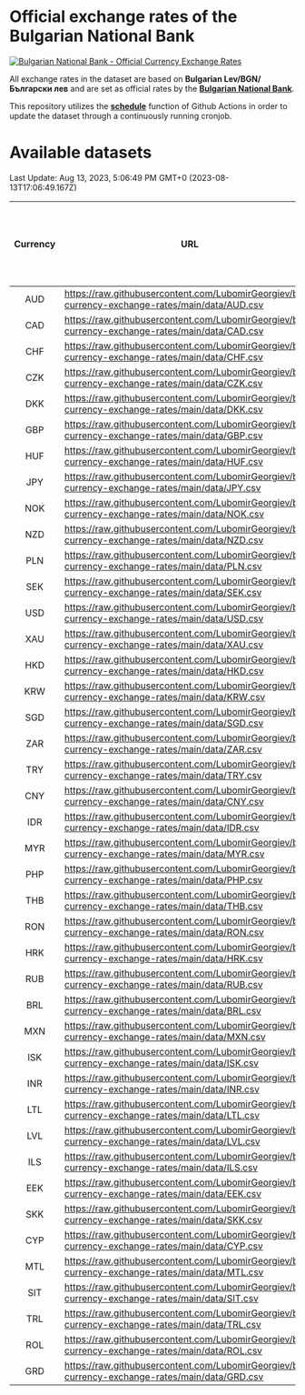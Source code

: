 # Official exchange rates of the Bulgarian National Bank

[![Bulgarian National Bank - Official Currency Exchange Rates](https://github.com/LubomirGeorgiev/bnb-currency-exchange-rates/actions/workflows/update-rates.yml/badge.svg?branch=main)](https://github.com/LubomirGeorgiev/bnb-currency-exchange-rates/actions/workflows/update-rates.yml)

All exchange rates in the dataset are based on **Bulgarian Lev/BGN/Български лев** and are set as official rates by the [**Bulgarian National Bank**](https://www.bnb.bg/Statistics/StExternalSector/StExchangeRates/StERForeignCurrencies/index.htm?toLang=_EN).

This repository utilizes the [**schedule**](https://docs.github.com/en/actions/reference/events-that-trigger-workflows) function of Github Actions in order to update the dataset through a continuously running cronjob.

# Available datasets

<!-- START LINKS (DO NOT EVER FU*ING DELETE THIS COMMENT FOR THE LOVE OF YOUR LIFE!!! IF YOU ARE CURIOS HOW IT WORKS, YOU CAN HAVE A LOOK AT ./src/updateReadme.ts) -->

Last Update: Aug 13, 2023, 5:06:49 PM GMT+0 (2023-08-13T17:06:49.167Z)

| Currency | URL                                                                                             | Number of records | Number of missing days that were filled in |
| :------: | ----------------------------------------------------------------------------------------------- | :---------------: | :----------------------------------------: |
|   AUD    | https://raw.githubusercontent.com/LubomirGeorgiev/bnb-currency-exchange-rates/main/data/AUD.csv |       8587        |                    2655                    |
|   CAD    | https://raw.githubusercontent.com/LubomirGeorgiev/bnb-currency-exchange-rates/main/data/CAD.csv |       8587        |                    2655                    |
|   CHF    | https://raw.githubusercontent.com/LubomirGeorgiev/bnb-currency-exchange-rates/main/data/CHF.csv |       8587        |                    2655                    |
|   CZK    | https://raw.githubusercontent.com/LubomirGeorgiev/bnb-currency-exchange-rates/main/data/CZK.csv |       8587        |                    2655                    |
|   DKK    | https://raw.githubusercontent.com/LubomirGeorgiev/bnb-currency-exchange-rates/main/data/DKK.csv |       8587        |                    2655                    |
|   GBP    | https://raw.githubusercontent.com/LubomirGeorgiev/bnb-currency-exchange-rates/main/data/GBP.csv |       8587        |                    2655                    |
|   HUF    | https://raw.githubusercontent.com/LubomirGeorgiev/bnb-currency-exchange-rates/main/data/HUF.csv |       8587        |                    2655                    |
|   JPY    | https://raw.githubusercontent.com/LubomirGeorgiev/bnb-currency-exchange-rates/main/data/JPY.csv |       8587        |                    2655                    |
|   NOK    | https://raw.githubusercontent.com/LubomirGeorgiev/bnb-currency-exchange-rates/main/data/NOK.csv |       8587        |                    2655                    |
|   NZD    | https://raw.githubusercontent.com/LubomirGeorgiev/bnb-currency-exchange-rates/main/data/NZD.csv |       8587        |                    2655                    |
|   PLN    | https://raw.githubusercontent.com/LubomirGeorgiev/bnb-currency-exchange-rates/main/data/PLN.csv |       8587        |                    2655                    |
|   SEK    | https://raw.githubusercontent.com/LubomirGeorgiev/bnb-currency-exchange-rates/main/data/SEK.csv |       8587        |                    2655                    |
|   USD    | https://raw.githubusercontent.com/LubomirGeorgiev/bnb-currency-exchange-rates/main/data/USD.csv |       8587        |                    2655                    |
|   XAU    | https://raw.githubusercontent.com/LubomirGeorgiev/bnb-currency-exchange-rates/main/data/XAU.csv |       8587        |                    2657                    |
|   HKD    | https://raw.githubusercontent.com/LubomirGeorgiev/bnb-currency-exchange-rates/main/data/HKD.csv |       8287        |                    2566                    |
|   KRW    | https://raw.githubusercontent.com/LubomirGeorgiev/bnb-currency-exchange-rates/main/data/KRW.csv |       8287        |                    2566                    |
|   SGD    | https://raw.githubusercontent.com/LubomirGeorgiev/bnb-currency-exchange-rates/main/data/SGD.csv |       8287        |                    2566                    |
|   ZAR    | https://raw.githubusercontent.com/LubomirGeorgiev/bnb-currency-exchange-rates/main/data/ZAR.csv |       8287        |                    2566                    |
|   TRY    | https://raw.githubusercontent.com/LubomirGeorgiev/bnb-currency-exchange-rates/main/data/TRY.csv |       6767        |                    2094                    |
|   CNY    | https://raw.githubusercontent.com/LubomirGeorgiev/bnb-currency-exchange-rates/main/data/CNY.csv |       6649        |                    2060                    |
|   IDR    | https://raw.githubusercontent.com/LubomirGeorgiev/bnb-currency-exchange-rates/main/data/IDR.csv |       6649        |                    2060                    |
|   MYR    | https://raw.githubusercontent.com/LubomirGeorgiev/bnb-currency-exchange-rates/main/data/MYR.csv |       6649        |                    2060                    |
|   PHP    | https://raw.githubusercontent.com/LubomirGeorgiev/bnb-currency-exchange-rates/main/data/PHP.csv |       6649        |                    2060                    |
|   THB    | https://raw.githubusercontent.com/LubomirGeorgiev/bnb-currency-exchange-rates/main/data/THB.csv |       6649        |                    2060                    |
|   RON    | https://raw.githubusercontent.com/LubomirGeorgiev/bnb-currency-exchange-rates/main/data/RON.csv |       6590        |                    2042                    |
|   HRK    | https://raw.githubusercontent.com/LubomirGeorgiev/bnb-currency-exchange-rates/main/data/HRK.csv |       6425        |                    1989                    |
|   RUB    | https://raw.githubusercontent.com/LubomirGeorgiev/bnb-currency-exchange-rates/main/data/RUB.csv |       6121        |                    1892                    |
|   BRL    | https://raw.githubusercontent.com/LubomirGeorgiev/bnb-currency-exchange-rates/main/data/BRL.csv |       5679        |                    1763                    |
|   MXN    | https://raw.githubusercontent.com/LubomirGeorgiev/bnb-currency-exchange-rates/main/data/MXN.csv |       5679        |                    1763                    |
|   ISK    | https://raw.githubusercontent.com/LubomirGeorgiev/bnb-currency-exchange-rates/main/data/ISK.csv |       5588        |                    1734                    |
|   INR    | https://raw.githubusercontent.com/LubomirGeorgiev/bnb-currency-exchange-rates/main/data/INR.csv |       5310        |                    1647                    |
|   LTL    | https://raw.githubusercontent.com/LubomirGeorgiev/bnb-currency-exchange-rates/main/data/LTL.csv |       5156        |                    1585                    |
|   LVL    | https://raw.githubusercontent.com/LubomirGeorgiev/bnb-currency-exchange-rates/main/data/LVL.csv |       4792        |                    1472                    |
|   ILS    | https://raw.githubusercontent.com/LubomirGeorgiev/bnb-currency-exchange-rates/main/data/ILS.csv |       4584        |                    1426                    |
|   EEK    | https://raw.githubusercontent.com/LubomirGeorgiev/bnb-currency-exchange-rates/main/data/EEK.csv |       4000        |                    1226                    |
|   SKK    | https://raw.githubusercontent.com/LubomirGeorgiev/bnb-currency-exchange-rates/main/data/SKK.csv |       2972        |                    914                     |
|   CYP    | https://raw.githubusercontent.com/LubomirGeorgiev/bnb-currency-exchange-rates/main/data/CYP.csv |       2904        |                    888                     |
|   MTL    | https://raw.githubusercontent.com/LubomirGeorgiev/bnb-currency-exchange-rates/main/data/MTL.csv |       2604        |                    799                     |
|   SIT    | https://raw.githubusercontent.com/LubomirGeorgiev/bnb-currency-exchange-rates/main/data/SIT.csv |       2544        |                    780                     |
|   TRL    | https://raw.githubusercontent.com/LubomirGeorgiev/bnb-currency-exchange-rates/main/data/TRL.csv |       1818        |                    559                     |
|   ROL    | https://raw.githubusercontent.com/LubomirGeorgiev/bnb-currency-exchange-rates/main/data/ROL.csv |       1697        |                    524                     |
|   GRD    | https://raw.githubusercontent.com/LubomirGeorgiev/bnb-currency-exchange-rates/main/data/GRD.csv |        359        |                    107                     |

<!-- END LINKS (DO NOT EVER FU*ING DELETE THIS COMMENT FOR THE LOVE OF YOUR LIFE!!! IF YOU ARE CURIOS HOW IT WORKS, YOU CAN HAVE A LOOK AT ./src/updateReadme.ts) -->
